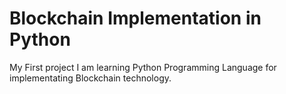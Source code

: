 # Blockchain Implementation in Python
 My First project
I am learning Python Programming Language for implementating Blockchain technology.
